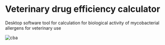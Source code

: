 # Veterinary drug efficiency calculator
Desktop software tool for calculation for biological activity of mycobacterial allergens for veterinary use

![cba](https://user-images.githubusercontent.com/8989228/33231433-20551a34-d1fe-11e7-8712-1dae5b5fa064.jpg)
